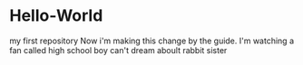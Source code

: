 # Hello-World
my first repository
Now i'm making this change by the guide. I'm watching a fan called high school boy can't dream aboult rabbit sister
